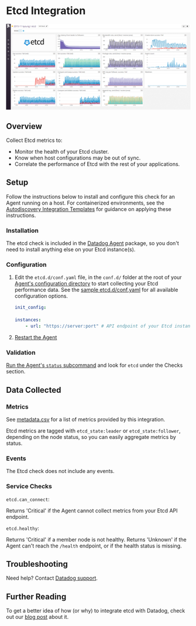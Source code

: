 # Etcd Integration

![Etcd Dashboard][1]

## Overview

Collect Etcd metrics to:

* Monitor the health of your Etcd cluster.
* Know when host configurations may be out of sync.
* Correlate the performance of Etcd with the rest of your applications.

## Setup

Follow the instructions below to install and configure this check for an Agent running on a host. For containerized environments, see the [Autodiscovery Integration Templates][2] for guidance on applying these instructions.

### Installation

The etcd check is included in the [Datadog Agent][3] package, so you don't need to install anything else on your Etcd instance(s).

### Configuration

1. Edit the `etcd.d/conf.yaml` file, in the `conf.d/` folder at the root of your [Agent's configuration directory][4] to start collecting your Etcd performance data.
    See the [sample etcd.d/conf.yaml][5] for all available configuration options.

    ```yaml
	init_config:

	instances:
		- url: "https://server:port" # API endpoint of your Etcd instance
    ```

2. [Restart the Agent][6]

### Validation

[Run the Agent's `status` subcommand][7] and look for `etcd` under the Checks section.

## Data Collected
### Metrics

See [metadata.csv][8] for a list of metrics provided by this integration.

Etcd metrics are tagged with `etcd_state:leader` or `etcd_state:follower`, depending on the node status, so you can easily aggregate metrics by status.

### Events
The Etcd check does not include any events.

### Service Checks

`etcd.can_connect`:

Returns 'Critical' if the Agent cannot collect metrics from your Etcd API endpoint.

`etcd.healthy`:

Returns 'Critical' if a member node is not healthy. Returns 'Unknown' if the Agent can't reach the `/health` endpoint, or if the health status is missing.

## Troubleshooting
Need help? Contact [Datadog support][9].

## Further Reading
To get a better idea of how (or why) to integrate etcd with Datadog, check out our [blog post][10] about it.


[1]: https://raw.githubusercontent.com/DataDog/integrations-core/master/etcd/images/etcd_dashboard.png
[2]: https://docs.datadoghq.com/agent/autodiscovery/integrations
[3]: https://app.datadoghq.com/account/settings#agent
[4]: https://docs.datadoghq.com/agent/guide/agent-configuration-files/?tab=agentv6#agent-configuration-directory
[5]: https://github.com/DataDog/integrations-core/blob/master/etcd/datadog_checks/etcd/data/conf.yaml.example
[6]: https://docs.datadoghq.com/agent/guide/agent-commands/?tab=agentv6#start-stop-and-restart-the-agent
[7]: https://docs.datadoghq.com/agent/guide/agent-commands/?tab=agentv6#agent-status-and-information
[8]: https://github.com/DataDog/integrations-core/blob/master/etcd/metadata.csv
[9]: https://docs.datadoghq.com/help
[10]: https://www.datadoghq.com/blog/monitor-etcd-performance
